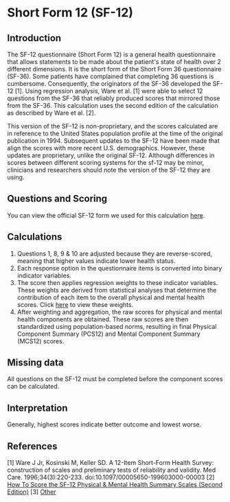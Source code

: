 # Short Form 12 (SF-12)

## Introduction

The SF-12 questionnaire (Short Form 12) is a general health questionnaire that allows statements to be made about the patient's state of health over 2 different dimensions. It is the short form of the Short Form 36 questionnaire (SF-36). Some patients have complained that completing 36 questions is cumbersome. Consequently, the originators of the SF-36 developed the SF-12 [1]. Using regression analysis, Ware et al. [1] were able to select 12 questions from the SF-36 that reliably produced scores that mirrored those from the SF-36. This calculation uses the second edition of the calculation as described by Ware et al. [2].

This version of the SF-12 is non-proprietary, and the scores calculated are in reference to the United States population profile at the time of the original publication in 1994. Subsequent updates to the SF-12 have been made that align the scores with more recent U.S. demographics. However, these updates are proprietary, unlike the original SF-12. Although differences in scores between different scoring systems for the sf-12 may be minor, clinicians and researchers should note the version of the SF-12 they are using.

## Questions and Scoring

You can view the official SF-12 form we used for this calculation [here](https://drive.google.com/file/d/1w3KG5S-hjRVOc51k6aMm5dhRoUJWhQ-J/view?usp=sharing).


## Calculations

1. Questions 1, 8, 9 & 10 are adjusted because they are reverse-scored, meaning that higher values indicate lower health status.
2. Each response option in the questionnaire items is converted into binary indicator variables.
3. The score then applies regression weights to these indicator variables. These weights are derived from statistical analyses that determine the contribution of each item to the overall physical and mental health scores. Click [here](https://drive.google.com/file/d/1w3KG5S-hjRVOc51k6aMm5dhRoUJWhQ-J/view?usp=sharing) to view these weights.
4. After weighting and aggregation, the raw scores for physical and mental health components are obtained. These raw scores are then standardized using population-based norms, resulting in final Physical Component Summary (PCS12) and Mental Component Summary (MCS12) scores.

## Missing data

All questions on the SF-12 must be completed before the component scores can be calculated.

## Interpretation

Generally, highest scores indicate better outcome and lowest worse.

## References
[1] Ware J Jr, Kosinski M, Keller SD. A 12-Item Short-Form Health Survey: construction of scales and preliminary tests of reliability and validity. Med Care. 1996;34(3):220-233. doi:10.1097/00005650-199603000-00003
[2] [How To Score the SF-12 Physical & Mental Health Summary Scales (Second Edition)](https://www.researchgate.net/profile/John-Ware-6/publication/291994160_How_to_score_SF-12_items/links/58dfc42f92851c369548e04e/How-to-score-SF-12-items.pdf)
[3] [Other](https://github.com/lbraglia/lbscorer/blob/master/R/sf12.R)
